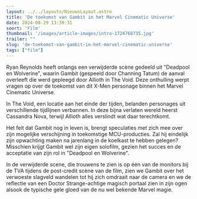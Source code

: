 ```yaml
---
layout: ../../layouts/NieuwsLayout.astro
title: 'De toekomst van Gambit in het Marvel Cinematic Universe'
date: 2024-08-29 13:39:31
soort: 'Film'
thumbnail: '/images/article-images/intro-1724768735.jpg'
trailer: ""
slug: 'de-toekomst-van-gambit-in-het-marvel-cinematic-universe'
tags: ["film"]
---
```


Ryan Reynolds heeft onlangs een verwijderde scène gedeeld uit "Deadpool en Wolverine", waarin Gambit (gespeeld door Channing Tatum) de aanval overleeft die werd gepleegd door Allioth in The Void. Deze onthulling werpt vragen op over de toekomst van dit X-Men personage binnen het Marvel Cinematic Universe.

In The Void, een locatie aan het einde der tijden, belanden personages uit verschillende tijdlijnen verbannen. In deze bijna verlaten wereld heerst Cassandra Nova, terwijl Allioth alles verslindt wat daar terechtkomt.

Het feit dat Gambit nog in leven is, brengt speculaties met zich mee over zijn mogelijke verschijning in toekomstige MCU-producties. Zal hij eindelijk zijn opwachting maken na jarenlang in de koelkast te hebben gelegen? Misschien krijgt Gambit wel zijn eigen solofilm, gezien het succes en de acceptatie van zijn rol in "Deadpool en Wolverine".

In de verwijderde scene, die trouwens te zien is op één van de monitors bij de TVA tijdens de post-credit scène van de film, zien we Gambit over het verwoeste slagveld wandelen tot hij zich omdraait naar de camera en we de reflectie van een Doctor Strange-achtige magisch portaal zien in zijn ogen alsook de typische gele gloed van de nu wel bekende Marvel magie.
